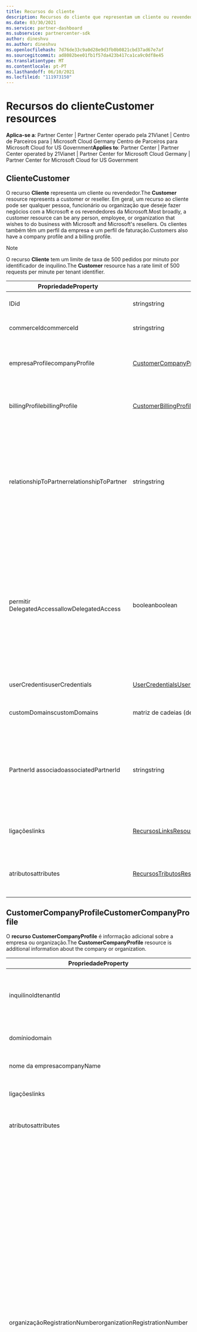 ```yaml
---
title: Recursos do cliente
description: Recursos do cliente que representam um cliente ou revendedor.
ms.date: 03/30/2021
ms.service: partner-dashboard
ms.subservice: partnercenter-sdk
author: dineshvu
ms.author: dineshvu
ms.openlocfilehash: 7d76de33c9a0d28e9d3fb0b0821cbd37ad67e7af
ms.sourcegitcommit: ad8082bee01fb1f57da423b417ca1ca9c0df8e45
ms.translationtype: MT
ms.contentlocale: pt-PT
ms.lasthandoff: 06/10/2021
ms.locfileid: "111973150"
---
```

# <a name="customer-resources"></a><span data-ttu-id="90ac2-103">Recursos do cliente</span><span class="sxs-lookup"><span data-stu-id="90ac2-103">Customer resources</span></span>

<span data-ttu-id="90ac2-104">**Aplica-se a**: Partner Center | Partner Center operado pela 21Vianet | Centro de Parceiros para | Microsoft Cloud Germany Centro de Parceiros para Microsoft Cloud for US Government</span><span class="sxs-lookup"><span data-stu-id="90ac2-104">**Applies to**: Partner Center | Partner Center operated by 21Vianet | Partner Center for Microsoft Cloud Germany | Partner Center for Microsoft Cloud for US Government</span></span>

## <a name="customer"></a><span data-ttu-id="90ac2-105">Cliente</span><span class="sxs-lookup"><span data-stu-id="90ac2-105">Customer</span></span>

<span data-ttu-id="90ac2-106">O recurso **Cliente** representa um cliente ou revendedor.</span><span class="sxs-lookup"><span data-stu-id="90ac2-106">The **Customer** resource represents a customer or reseller.</span></span> <span data-ttu-id="90ac2-107">Em geral, um recurso ao cliente pode ser qualquer pessoa, funcionário ou organização que deseje fazer negócios com a Microsoft e os revendedores da Microsoft.</span><span class="sxs-lookup"><span data-stu-id="90ac2-107">Most broadly, a customer resource can be any person, employee, or organization that wishes to do business with Microsoft and Microsoft's resellers.</span></span> <span data-ttu-id="90ac2-108">Os clientes também têm um perfil da empresa e um perfil de faturação.</span><span class="sxs-lookup"><span data-stu-id="90ac2-108">Customers also have a company profile and a billing profile.</span></span>

>[!NOTE]
><span data-ttu-id="90ac2-109">O recurso **Cliente** tem um limite de taxa de 500 pedidos por minuto por identificador de inquilino.</span><span class="sxs-lookup"><span data-stu-id="90ac2-109">The **Customer** resource has a rate limit of 500 requests per minute per tenant identifier.</span></span>

| <span data-ttu-id="90ac2-110">Propriedade</span><span class="sxs-lookup"><span data-stu-id="90ac2-110">Property</span></span>              | <span data-ttu-id="90ac2-111">Tipo</span><span class="sxs-lookup"><span data-stu-id="90ac2-111">Type</span></span>                                                             | <span data-ttu-id="90ac2-112">Description</span><span class="sxs-lookup"><span data-stu-id="90ac2-112">Description</span></span>                                                                                                                                  |
|-----------------------|------------------------------------------------------------------|----------------------------------------------------------------------------------------------------------------------------------------------|
| <span data-ttu-id="90ac2-113">ID</span><span class="sxs-lookup"><span data-stu-id="90ac2-113">id</span></span>                    | <span data-ttu-id="90ac2-114">string</span><span class="sxs-lookup"><span data-stu-id="90ac2-114">string</span></span>                                                           | <span data-ttu-id="90ac2-115">A identificação do cliente.</span><span class="sxs-lookup"><span data-stu-id="90ac2-115">The customer ID.</span></span>                                                                                                                             |
| <span data-ttu-id="90ac2-116">commerceId</span><span class="sxs-lookup"><span data-stu-id="90ac2-116">commerceId</span></span>            | <span data-ttu-id="90ac2-117">string</span><span class="sxs-lookup"><span data-stu-id="90ac2-117">string</span></span>                                                           | <span data-ttu-id="90ac2-118">A identificação do comércio.</span><span class="sxs-lookup"><span data-stu-id="90ac2-118">The commerce ID.</span></span>                                                                                                                             |
| <span data-ttu-id="90ac2-119">empresaProfile</span><span class="sxs-lookup"><span data-stu-id="90ac2-119">companyProfile</span></span>        | [<span data-ttu-id="90ac2-120">CustomerCompanyProfile</span><span class="sxs-lookup"><span data-stu-id="90ac2-120">CustomerCompanyProfile</span></span>](#customercompanyprofile)                | <span data-ttu-id="90ac2-121">Informações adicionais sobre a empresa ou organização.</span><span class="sxs-lookup"><span data-stu-id="90ac2-121">Additional information about the company or organization.</span></span>                                                                                    |
| <span data-ttu-id="90ac2-122">billingProfile</span><span class="sxs-lookup"><span data-stu-id="90ac2-122">billingProfile</span></span>        | [<span data-ttu-id="90ac2-123">CustomerBillingProfile</span><span class="sxs-lookup"><span data-stu-id="90ac2-123">CustomerBillingProfile</span></span>](#customerbillingprofile)                | <span data-ttu-id="90ac2-124">Informação adicional usada para faturação.</span><span class="sxs-lookup"><span data-stu-id="90ac2-124">Additional information used for billing.</span></span>                                                                                                     |
| <span data-ttu-id="90ac2-125">relationshipToPartner</span><span class="sxs-lookup"><span data-stu-id="90ac2-125">relationshipToPartner</span></span> | <span data-ttu-id="90ac2-126">string</span><span class="sxs-lookup"><span data-stu-id="90ac2-126">string</span></span>                                                           | <span data-ttu-id="90ac2-127">Define o programa de licenciamento que o parceiro utiliza para este cliente: "nenhum", "revendedor", "conselheiro", "sindicalização" ou "suporte à \_ microsoft".</span><span class="sxs-lookup"><span data-stu-id="90ac2-127">Defines the licensing program that the partner uses for this customer: "none", "reseller", "advisor", "syndication" or "microsoft\_support".</span></span> |
| <span data-ttu-id="90ac2-128">permitir DelegatedAccess</span><span class="sxs-lookup"><span data-stu-id="90ac2-128">allowDelegatedAccess</span></span>  | <span data-ttu-id="90ac2-129">boolean</span><span class="sxs-lookup"><span data-stu-id="90ac2-129">boolean</span></span>                                                          | <span data-ttu-id="90ac2-130">Indica se o parceiro recebeu privilégios de administração delegados por este cliente.</span><span class="sxs-lookup"><span data-stu-id="90ac2-130">Indicates whether the partner has been granted delegated admin privileges by this customer.</span></span> <span data-ttu-id="90ac2-131">Esta propriedade só está disponível quando se recebe um cliente por ID, não por lista.</span><span class="sxs-lookup"><span data-stu-id="90ac2-131">This property is only available when getting a customer by ID, not by list.</span></span>                                                         |
| <span data-ttu-id="90ac2-132">userCredentis</span><span class="sxs-lookup"><span data-stu-id="90ac2-132">userCredentials</span></span>       | [<span data-ttu-id="90ac2-133">UserCredentials</span><span class="sxs-lookup"><span data-stu-id="90ac2-133">UserCredentials</span></span>](user-resources.md#usercredentials) | <span data-ttu-id="90ac2-134">As credenciais de utilizador.</span><span class="sxs-lookup"><span data-stu-id="90ac2-134">The user credentials.</span></span>                                                                                                                        |
| <span data-ttu-id="90ac2-135">customDomains</span><span class="sxs-lookup"><span data-stu-id="90ac2-135">customDomains</span></span>         | <span data-ttu-id="90ac2-136">matriz de cadeias (de carateres)</span><span class="sxs-lookup"><span data-stu-id="90ac2-136">array of strings</span></span>                                                 | <span data-ttu-id="90ac2-137">Lista de domínios personalizados de um cliente.</span><span class="sxs-lookup"><span data-stu-id="90ac2-137">List of custom domains of a customer.</span></span>                                                                                                        |
| <span data-ttu-id="90ac2-138">PartnerId associado</span><span class="sxs-lookup"><span data-stu-id="90ac2-138">associatedPartnerId</span></span>   | <span data-ttu-id="90ac2-139">string</span><span class="sxs-lookup"><span data-stu-id="90ac2-139">string</span></span>                                                           | <span data-ttu-id="90ac2-140">O revendedor indireto associado a esta conta de cliente.</span><span class="sxs-lookup"><span data-stu-id="90ac2-140">The indirect reseller associated to this customer account.</span></span> <span data-ttu-id="90ac2-141">Este valor só pode ser definido por parceiros CSP indiretos.</span><span class="sxs-lookup"><span data-stu-id="90ac2-141">This value can be set only by indirect CSP partners.</span></span>                              |
| <span data-ttu-id="90ac2-142">ligações</span><span class="sxs-lookup"><span data-stu-id="90ac2-142">links</span></span>                 | [<span data-ttu-id="90ac2-143">RecursosLinks</span><span class="sxs-lookup"><span data-stu-id="90ac2-143">ResourceLinks</span></span>](utility-resources.md#resourcelinks)             | <span data-ttu-id="90ac2-144">As ligações de recursos contidas no perfil.</span><span class="sxs-lookup"><span data-stu-id="90ac2-144">The resource links contained within the profile.</span></span>                                                                                             |
| <span data-ttu-id="90ac2-145">atributos</span><span class="sxs-lookup"><span data-stu-id="90ac2-145">attributes</span></span>            | [<span data-ttu-id="90ac2-146">RecursosTributos</span><span class="sxs-lookup"><span data-stu-id="90ac2-146">ResourceAttributes</span></span>](utility-resources.md#resourceattributes)   | <span data-ttu-id="90ac2-147">Os metadados correspondem ao perfil.</span><span class="sxs-lookup"><span data-stu-id="90ac2-147">The metadata attributes corresponding to the profile.</span></span>                                                                                        |

## <a name="customercompanyprofile"></a><span data-ttu-id="90ac2-148">CustomerCompanyProfile</span><span class="sxs-lookup"><span data-stu-id="90ac2-148">CustomerCompanyProfile</span></span>

<span data-ttu-id="90ac2-149">O **recurso CustomerCompanyProfile** é informação adicional sobre a empresa ou organização.</span><span class="sxs-lookup"><span data-stu-id="90ac2-149">The **CustomerCompanyProfile** resource is additional information about the company or organization.</span></span>

| <span data-ttu-id="90ac2-150">Propriedade</span><span class="sxs-lookup"><span data-stu-id="90ac2-150">Property</span></span>    | <span data-ttu-id="90ac2-151">Tipo</span><span class="sxs-lookup"><span data-stu-id="90ac2-151">Type</span></span>                                                           | <span data-ttu-id="90ac2-152">Description</span><span class="sxs-lookup"><span data-stu-id="90ac2-152">Description</span></span>                                                                       |
|-------------|----------------------------------------------------------------|-----------------------------------------------------------------------------------|
| <span data-ttu-id="90ac2-153">inquilinoId</span><span class="sxs-lookup"><span data-stu-id="90ac2-153">tenantId</span></span>    | <span data-ttu-id="90ac2-154">string</span><span class="sxs-lookup"><span data-stu-id="90ac2-154">string</span></span>                                                         | <span data-ttu-id="90ac2-155">O identificador de inquilino do cliente para a Azure AD.</span><span class="sxs-lookup"><span data-stu-id="90ac2-155">The customer's tenant identifier for Azure AD.</span></span> <span data-ttu-id="90ac2-156">Isto também é chamado de MicrosoftID.</span><span class="sxs-lookup"><span data-stu-id="90ac2-156">This is also called a MicrosoftID.</span></span> |
| <span data-ttu-id="90ac2-157">domínio</span><span class="sxs-lookup"><span data-stu-id="90ac2-157">domain</span></span>      | <span data-ttu-id="90ac2-158">string</span><span class="sxs-lookup"><span data-stu-id="90ac2-158">string</span></span>                                                         | <span data-ttu-id="90ac2-159">O nome do cliente, como contoso.onmicrosoft.com.</span><span class="sxs-lookup"><span data-stu-id="90ac2-159">The customer's name, such as contoso.onmicrosoft.com.</span></span>                             |
| <span data-ttu-id="90ac2-160">nome da empresa</span><span class="sxs-lookup"><span data-stu-id="90ac2-160">companyName</span></span> | <span data-ttu-id="90ac2-161">string</span><span class="sxs-lookup"><span data-stu-id="90ac2-161">string</span></span>                                                         | <span data-ttu-id="90ac2-162">O nome da empresa ou organização.</span><span class="sxs-lookup"><span data-stu-id="90ac2-162">The name of the company or organization.</span></span>                                          |
| <span data-ttu-id="90ac2-163">ligações</span><span class="sxs-lookup"><span data-stu-id="90ac2-163">links</span></span>       | [<span data-ttu-id="90ac2-164">RecursosLinks</span><span class="sxs-lookup"><span data-stu-id="90ac2-164">ResourceLinks</span></span>](utility-resources.md#resourcelinks)           | <span data-ttu-id="90ac2-165">As ligações de recursos contidas no perfil.</span><span class="sxs-lookup"><span data-stu-id="90ac2-165">The resource links contained within the profile.</span></span>                                  |
| <span data-ttu-id="90ac2-166">atributos</span><span class="sxs-lookup"><span data-stu-id="90ac2-166">attributes</span></span>  | [<span data-ttu-id="90ac2-167">RecursosTributos</span><span class="sxs-lookup"><span data-stu-id="90ac2-167">ResourceAttributes</span></span>](utility-resources.md#resourceattributes) | <span data-ttu-id="90ac2-168">Os metadados correspondem ao perfil.</span><span class="sxs-lookup"><span data-stu-id="90ac2-168">The metadata attributes corresponding to the profile.</span></span>                             |
|<span data-ttu-id="90ac2-169">organizaçãoRegistrationNumber</span><span class="sxs-lookup"><span data-stu-id="90ac2-169">organizationRegistrationNumber</span></span>|<span data-ttu-id="90ac2-170">String</span><span class="sxs-lookup"><span data-stu-id="90ac2-170">String</span></span>|<span data-ttu-id="90ac2-171">Número de registo da organização do cliente (também referido como número INN em determinados países).</span><span class="sxs-lookup"><span data-stu-id="90ac2-171">The customer’s organization registration number (also referred to as INN number in certain countries).</span></span> <span data-ttu-id="90ac2-172">Apenas necessário para a empresa/organização do cliente localizada nos seguintes países: Arménia(AM), Azerbaijão(AZ), Bielorrússia(BY), Hungria (HU), Cazaquistão(KZ), Quirguistão(KG), Moldávia (MD), Rússia(RU), Tajiquistão(TJ), Uz, Ucrânia(UA), Índia, Brasil, África do Sul, Polónia, Emirados Árabes Unidos, Arábia Saudita, Arábia Saudita,</span><span class="sxs-lookup"><span data-stu-id="90ac2-172">Only required for customer’s company/organization located in the following countries: Armenia(AM), Azerbaijan(AZ), Belarus(BY), Hungary(HU), Kazakhstan(KZ), Kyrgyzstan(KG), Moldova(MD), Russia(RU), Tajikistan(TJ), Uzbekistan(UZ), Ukraine(UA), India, Brazil, South Africa, Poland, United Arab Emirates, Saudi Arabia, Turkey, Thailand, Vietnam, Myanmar, Iraq, South Sudan, and Venezuela.</span></span> <span data-ttu-id="90ac2-173">Para a empresa/organização do cliente localizada noutros países, esta não deve ser especificada.</span><span class="sxs-lookup"><span data-stu-id="90ac2-173">For customer’s company/organization located in other countries, this should not be specified.</span></span>|


## <a name="customerbillingprofile"></a><span data-ttu-id="90ac2-174">CustomerBillingProfile</span><span class="sxs-lookup"><span data-stu-id="90ac2-174">CustomerBillingProfile</span></span>

<span data-ttu-id="90ac2-175">O **recurso CustomerBillingProfile** é informação adicional utilizada para faturar o cliente.</span><span class="sxs-lookup"><span data-stu-id="90ac2-175">The **CustomerBillingProfile** resource is additional information used to bill the customer.</span></span>

| <span data-ttu-id="90ac2-176">Propriedade</span><span class="sxs-lookup"><span data-stu-id="90ac2-176">Property</span></span>       | <span data-ttu-id="90ac2-177">Tipo</span><span class="sxs-lookup"><span data-stu-id="90ac2-177">Type</span></span>                                                           | <span data-ttu-id="90ac2-178">Description</span><span class="sxs-lookup"><span data-stu-id="90ac2-178">Description</span></span>                                                                                                                                            |
|----------------|----------------------------------------------------------------|--------------------------------------------------------------------------------------------------------------------------------------------------------|
| <span data-ttu-id="90ac2-179">ID</span><span class="sxs-lookup"><span data-stu-id="90ac2-179">id</span></span>             | <span data-ttu-id="90ac2-180">string</span><span class="sxs-lookup"><span data-stu-id="90ac2-180">string</span></span>                                                         | <span data-ttu-id="90ac2-181">O identificador de perfil.</span><span class="sxs-lookup"><span data-stu-id="90ac2-181">The profile identifier.</span></span>                                                                                                                                |
| <span data-ttu-id="90ac2-182">nomePróprio</span><span class="sxs-lookup"><span data-stu-id="90ac2-182">firstName</span></span>      | <span data-ttu-id="90ac2-183">string</span><span class="sxs-lookup"><span data-stu-id="90ac2-183">string</span></span>                                                         | <span data-ttu-id="90ac2-184">O primeiro nome do contacto de faturação na empresa do cliente.</span><span class="sxs-lookup"><span data-stu-id="90ac2-184">The first name of the billing contact at the customer's company.</span></span> <span data-ttu-id="90ac2-185">Esta é a pessoa a quem as faturas e outras comunicações de faturação serão direcionadas.</span><span class="sxs-lookup"><span data-stu-id="90ac2-185">This is the person that invoices and other billing communication will be directed to.</span></span> |
| <span data-ttu-id="90ac2-186">apelido</span><span class="sxs-lookup"><span data-stu-id="90ac2-186">lastName</span></span>       | <span data-ttu-id="90ac2-187">string</span><span class="sxs-lookup"><span data-stu-id="90ac2-187">string</span></span>                                                         | <span data-ttu-id="90ac2-188">O último nome do contacto de faturação.</span><span class="sxs-lookup"><span data-stu-id="90ac2-188">The last name of the billing contact.</span></span>                                                                                                                  |
| <span data-ttu-id="90ac2-189">e-mail</span><span class="sxs-lookup"><span data-stu-id="90ac2-189">email</span></span>          | <span data-ttu-id="90ac2-190">string</span><span class="sxs-lookup"><span data-stu-id="90ac2-190">string</span></span>                                                         | <span data-ttu-id="90ac2-191">O endereço de e-mail do contacto de faturação</span><span class="sxs-lookup"><span data-stu-id="90ac2-191">The billing contact's email address</span></span>                                                                                                                    |
| <span data-ttu-id="90ac2-192">cultura</span><span class="sxs-lookup"><span data-stu-id="90ac2-192">culture</span></span>        | <span data-ttu-id="90ac2-193">string</span><span class="sxs-lookup"><span data-stu-id="90ac2-193">string</span></span>                                                         | <span data-ttu-id="90ac2-194">A sua cultura preferida para a comunicação e a moeda, como "en-us".</span><span class="sxs-lookup"><span data-stu-id="90ac2-194">Their preferred culture for communication and currency, such as "en-us".</span></span>                                                                               |
| <span data-ttu-id="90ac2-195">language</span><span class="sxs-lookup"><span data-stu-id="90ac2-195">language</span></span>       | <span data-ttu-id="90ac2-196">string</span><span class="sxs-lookup"><span data-stu-id="90ac2-196">string</span></span>                                                         | <span data-ttu-id="90ac2-197">A sua linguagem preferida para a comunicação.</span><span class="sxs-lookup"><span data-stu-id="90ac2-197">Their preferred language for communication.</span></span>                                                                                                            |
| <span data-ttu-id="90ac2-198">nome da empresa</span><span class="sxs-lookup"><span data-stu-id="90ac2-198">companyName</span></span>    | <span data-ttu-id="90ac2-199">string</span><span class="sxs-lookup"><span data-stu-id="90ac2-199">string</span></span>                                                         | <span data-ttu-id="90ac2-200">O nome da empresa ou organização.</span><span class="sxs-lookup"><span data-stu-id="90ac2-200">The name of the company or organization.</span></span>                                                                                                               |
| <span data-ttu-id="90ac2-201">defaultAddress</span><span class="sxs-lookup"><span data-stu-id="90ac2-201">defaultAddress</span></span> | [<span data-ttu-id="90ac2-202">Endereço</span><span class="sxs-lookup"><span data-stu-id="90ac2-202">Address</span></span>](utility-resources.md#address)                       | <span data-ttu-id="90ac2-203">O endereço para o qual as notas são enviadas, onde funciona o contacto de faturação.</span><span class="sxs-lookup"><span data-stu-id="90ac2-203">The address that bills are sent to, where the billing contact works.</span></span>                                                                                   |
| <span data-ttu-id="90ac2-204">ligações</span><span class="sxs-lookup"><span data-stu-id="90ac2-204">links</span></span>          | [<span data-ttu-id="90ac2-205">RecursosLinks</span><span class="sxs-lookup"><span data-stu-id="90ac2-205">ResourceLinks</span></span>](utility-resources.md#resourcelinks)           | <span data-ttu-id="90ac2-206">As ligações de recursos contidas no perfil.</span><span class="sxs-lookup"><span data-stu-id="90ac2-206">The resource links contained within the profile.</span></span>                                                                                                       |
| <span data-ttu-id="90ac2-207">atributos</span><span class="sxs-lookup"><span data-stu-id="90ac2-207">attributes</span></span>     | [<span data-ttu-id="90ac2-208">RecursosTributos</span><span class="sxs-lookup"><span data-stu-id="90ac2-208">ResourceAttributes</span></span>](utility-resources.md#resourceattributes) | <span data-ttu-id="90ac2-209">Os metadados correspondem ao perfil.</span><span class="sxs-lookup"><span data-stu-id="90ac2-209">The metadata attributes corresponding to the profile.</span></span>                                                                                                  |

## <a name="customerrelationshiprequest"></a><span data-ttu-id="90ac2-210">CustomerRelationshipRequest</span><span class="sxs-lookup"><span data-stu-id="90ac2-210">CustomerRelationshipRequest</span></span>

<span data-ttu-id="90ac2-211">O recurso **CustomerRelationshipRequest** contém o URL utilizado pelo cliente para estabelecer uma relação de revendedor com um parceiro.</span><span class="sxs-lookup"><span data-stu-id="90ac2-211">The **CustomerRelationshipRequest** resource contains the URL used by the customer to establish a reseller relationship with a partner.</span></span>

| <span data-ttu-id="90ac2-212">Propriedade</span><span class="sxs-lookup"><span data-stu-id="90ac2-212">Property</span></span>   | <span data-ttu-id="90ac2-213">Tipo</span><span class="sxs-lookup"><span data-stu-id="90ac2-213">Type</span></span>                                                           | <span data-ttu-id="90ac2-214">Description</span><span class="sxs-lookup"><span data-stu-id="90ac2-214">Description</span></span>                                                              |
|------------|----------------------------------------------------------------|--------------------------------------------------------------------------|
| <span data-ttu-id="90ac2-215">url</span><span class="sxs-lookup"><span data-stu-id="90ac2-215">url</span></span>        | <span data-ttu-id="90ac2-216">string</span><span class="sxs-lookup"><span data-stu-id="90ac2-216">string</span></span>                                                         | <span data-ttu-id="90ac2-217">O URL utilizado pelo cliente para estabelecer uma relação com um parceiro.</span><span class="sxs-lookup"><span data-stu-id="90ac2-217">The URL used by the customer to establish a relationship with a partner.</span></span> |
| <span data-ttu-id="90ac2-218">atributos</span><span class="sxs-lookup"><span data-stu-id="90ac2-218">attributes</span></span> | [<span data-ttu-id="90ac2-219">RecursosTributos</span><span class="sxs-lookup"><span data-stu-id="90ac2-219">ResourceAttributes</span></span>](utility-resources.md#resourceattributes) | <span data-ttu-id="90ac2-220">Os metadados atribuem correspondentes ao pedido de relacionamento.</span><span class="sxs-lookup"><span data-stu-id="90ac2-220">The metadata attributes corresponding to the relationship request.</span></span>       |